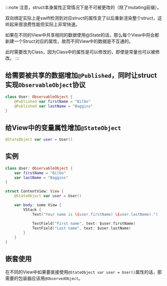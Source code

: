 :::note
注意，struct本身属性正常情况下是不可被更改的（除了mutating前缀）。

双向绑定实际上是swift检测到对应struct的属性变了以后重新渲染整个struct，这听起来很浪费性能但实际上非常快速。

如果在不同的View中共享相同的数据使用@State的话，那么每个View中将会都新建一个Struct对应的属性，故而不同View中的数据是不互通的。

此时需要改为Class，因为Class中的属性是可以修改的，即使是常量也可以被修改。
:::

## 给需要被共享的数据增加`@Published`，同时让struct实现`ObservableObject`协议

```swift
class User: ObservableObject {
    @Published var firstName = "Bilbo"
    @Published var lastName = "Baggins"
}
```

## 给View中的变量属性增加`@StateObject`

```swift
@StateObject var user = User()
```

## 实例

```swift
class User: ObservableObject {
    var firstName = "Bilbo"
    var lastName = "Baggins"
}

struct ContentView: View {
    @StateObject var user = User()

    var body: some View {
        VStack {
            Text("Your name is \(user.firstName) \(user.lastName).")

            TextField("First name", text: $user.firstName)
            TextField("Last name", text: $user.lastName)
        }
    }
}

```

## 嵌套使用

在不同的View中如果要直接使用`@StateObject var user = User()`属性的话，那需要的包装器应该用`@ObservedObject`。
